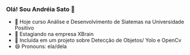 ### Olá! Sou Andréia Sato 👋



- 🔭 Hoje curso Análise e Desenvolvimento de Siatemas na Universidade Positivo
- 🌱 Estagiando na empresa XBrain
- 💬 Incluída em um projeto sobre Detecção de Objetos/ Yolo e OpenCv
- 😄 Pronouns: ela/dela
  
